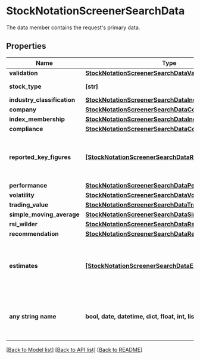 # StockNotationScreenerSearchData

The data member contains the request's primary data.

## Properties
Name | Type | Description | Notes
------------ | ------------- | ------------- | -------------
**validation** | [**StockNotationScreenerSearchDataValidation**](StockNotationScreenerSearchDataValidation.md) |  | [optional] 
**stock_type** | **[str]** | Type of stock. | [optional] 
**industry_classification** | [**StockNotationScreenerSearchDataIndustryClassification**](StockNotationScreenerSearchDataIndustryClassification.md) |  | [optional] 
**company** | [**StockNotationScreenerSearchDataCompany**](StockNotationScreenerSearchDataCompany.md) |  | [optional] 
**index_membership** | [**StockNotationScreenerSearchDataIndexMembership**](StockNotationScreenerSearchDataIndexMembership.md) |  | [optional] 
**compliance** | [**StockNotationScreenerSearchDataCompliance**](StockNotationScreenerSearchDataCompliance.md) |  | [optional] 
**reported_key_figures** | [**[StockNotationScreenerSearchDataReportedKeyFigures]**](StockNotationScreenerSearchDataReportedKeyFigures.md) | Parameters for stock-specific key figures as reported for a fiscal year. | [optional] 
**performance** | [**StockNotationScreenerSearchDataPerformance**](StockNotationScreenerSearchDataPerformance.md) |  | [optional] 
**volatility** | [**StockNotationScreenerSearchDataVolatility**](StockNotationScreenerSearchDataVolatility.md) |  | [optional] 
**trading_value** | [**StockNotationScreenerSearchDataTradingValue**](StockNotationScreenerSearchDataTradingValue.md) |  | [optional] 
**simple_moving_average** | [**StockNotationScreenerSearchDataSimpleMovingAverage**](StockNotationScreenerSearchDataSimpleMovingAverage.md) |  | [optional] 
**rsi_wilder** | [**StockNotationScreenerSearchDataRsiWilder**](StockNotationScreenerSearchDataRsiWilder.md) |  | [optional] 
**recommendation** | [**StockNotationScreenerSearchDataRecommendation**](StockNotationScreenerSearchDataRecommendation.md) |  | [optional] 
**estimates** | [**[StockNotationScreenerSearchDataEstimates]**](StockNotationScreenerSearchDataEstimates.md) | Parameters for stock-specific consolidated estimates for a fiscal year. | [optional] 
**any string name** | **bool, date, datetime, dict, float, int, list, str, none_type** | any string name can be used but the value must be the correct type | [optional]

[[Back to Model list]](../README.md#documentation-for-models) [[Back to API list]](../README.md#documentation-for-api-endpoints) [[Back to README]](../README.md)


